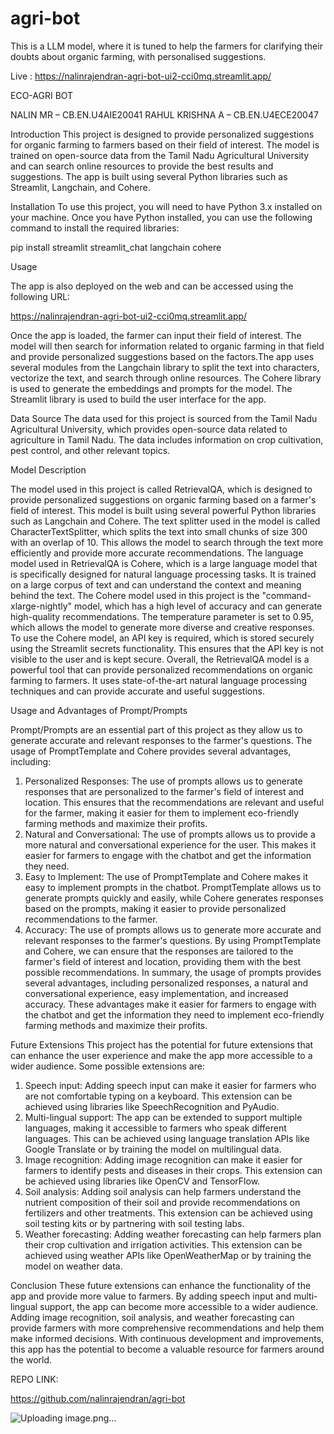 # agri-bot
This is a LLM model, where it is tuned to help the farmers for clarifying their doubts about organic farming, with personalised suggestions.

Live : https://nalinrajendran-agri-bot-ui2-cci0mq.streamlit.app/





ECO-AGRI BOT

NALIN MR – CB.EN.U4AIE20041
RAHUL KRISHNA A – CB.EN.U4ECE20047




Introduction
This project is designed to provide personalized suggestions for organic farming to farmers based on their field of interest. The model is trained on open-source data from the Tamil Nadu Agricultural University and can search online resources to provide the best results and suggestions. The app is built using several Python libraries such as Streamlit, Langchain, and Cohere.

Installation
To use this project, you will need to have Python 3.x installed on your machine. Once you have Python installed, you can use the following command to install the required libraries:

pip install streamlit streamlit_chat langchain cohere 


Usage

The app is also deployed on the web and can be accessed using the following URL:

https://nalinrajendran-agri-bot-ui2-cci0mq.streamlit.app/


Once the app is loaded, the farmer can input their field of interest. The model will then search for information related to organic farming in that field and provide personalized suggestions based on the factors.The app uses several modules from the Langchain library to split the text into characters, vectorize the text, and search through online resources. The Cohere library is used to generate the embeddings and prompts for the model. The Streamlit library is used to build the user interface for the app.

Data Source
The data used for this project is sourced from the Tamil Nadu Agricultural University, which provides open-source data related to agriculture in Tamil Nadu. The data includes information on crop cultivation, pest control, and other relevant topics.



Model Description

The model used in this project is called RetrievalQA, which is designed to provide personalized suggestions on organic farming based on a farmer's field of interest. This model is built using several powerful Python libraries such as Langchain and Cohere.
The text splitter used in the model is called CharacterTextSplitter, which splits the text into small chunks of size 300 with an overlap of 10. This allows the model to search through the text more efficiently and provide more accurate recommendations.
The language model used in RetrievalQA is Cohere, which is a large language model that is specifically designed for natural language processing tasks. It is trained on a large corpus of text and can understand the context and meaning behind the text.
The Cohere model used in this project is the "command-xlarge-nightly" model, which has a high level of accuracy and can generate high-quality recommendations. The temperature parameter is set to 0.95, which allows the model to generate more diverse and creative responses.
To use the Cohere model, an API key is required, which is stored securely using the Streamlit secrets functionality. This ensures that the API key is not visible to the user and is kept secure.
Overall, the RetrievalQA model is a powerful tool that can provide personalized recommendations on organic farming to farmers. It uses state-of-the-art natural language processing techniques and can provide accurate and useful suggestions.

 


Usage and Advantages of Prompt/Prompts

Prompt/Prompts are an essential part of this project as they allow us to generate accurate and relevant responses to the farmer's questions. The usage of PromptTemplate and Cohere provides several advantages, including:
1.	Personalized Responses: The use of prompts allows us to generate responses that are personalized to the farmer's field of interest and location. This ensures that the recommendations are relevant and useful for the farmer, making it easier for them to implement eco-friendly farming methods and maximize their profits.
2.	Natural and Conversational: The use of prompts allows us to provide a more natural and conversational experience for the user. This makes it easier for farmers to engage with the chatbot and get the information they need.
3.	Easy to Implement: The use of PromptTemplate and Cohere makes it easy to implement prompts in the chatbot. PromptTemplate allows us to generate prompts quickly and easily, while Cohere generates responses based on the prompts, making it easier to provide personalized recommendations to the farmer.
4.	Accuracy: The use of prompts allows us to generate more accurate and relevant responses to the farmer's questions. By using PromptTemplate and Cohere, we can ensure that the responses are tailored to the farmer's field of interest and location, providing them with the best possible recommendations.
In summary, the usage of prompts provides several advantages, including personalized responses, a natural and conversational experience, easy implementation, and increased accuracy. These advantages make it easier for farmers to engage with the chatbot and get the information they need to implement eco-friendly farming methods and maximize their profits.


Future Extensions
This project has the potential for future extensions that can enhance the user experience and make the app more accessible to a wider audience. Some possible extensions are:
1.	Speech input: Adding speech input can make it easier for farmers who are not comfortable typing on a keyboard. This extension can be achieved using libraries like SpeechRecognition and PyAudio.
2.	Multi-lingual support: The app can be extended to support multiple languages, making it accessible to farmers who speak different languages. This can be achieved using language translation APIs like Google Translate or by training the model on multilingual data.
3.	Image recognition: Adding image recognition can make it easier for farmers to identify pests and diseases in their crops. This extension can be achieved using libraries like OpenCV and TensorFlow.
4.	Soil analysis: Adding soil analysis can help farmers understand the nutrient composition of their soil and provide recommendations on fertilizers and other treatments. This extension can be achieved using soil testing kits or by partnering with soil testing labs.
5.	Weather forecasting: Adding weather forecasting can help farmers plan their crop cultivation and irrigation activities. This extension can be achieved using weather APIs like OpenWeatherMap or by training the model on weather data.


Conclusion
These future extensions can enhance the functionality of the app and provide more value to farmers. By adding speech input and multi-lingual support, the app can become more accessible to a wider audience. Adding image recognition, soil analysis, and weather forecasting can provide farmers with more comprehensive recommendations and help them make informed decisions. With continuous development and improvements, this app has the potential to become a valuable resource for farmers around the world.


REPO LINK:

https://github.com/nalinrajendran/agri-bot

![Uploading image.png…]()

